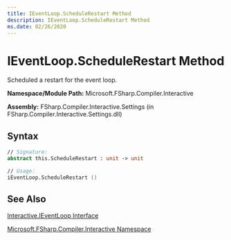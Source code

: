 ```yaml
---
title: IEventLoop.ScheduleRestart Method
description: IEventLoop.ScheduleRestart Method
ms.date: 02/26/2020
---
```


# IEventLoop.ScheduleRestart Method

Scheduled a restart for the event loop.

**Namespace/Module Path:** Microsoft.FSharp.Compiler.Interactive

**Assembly:** FSharp.Compiler.Interactive.Settings (in FSharp.Compiler.Interactive.Settings.dll)

## Syntax

```fsharp
// Signature:
abstract this.ScheduleRestart : unit -> unit

// Usage:
iEventLoop.ScheduleRestart ()
```

## See Also
[Interactive.IEventLoop Interface](Interactive.IEventLoop-Interface.md)

[Microsoft.FSharp.Compiler.Interactive Namespace](index.md)
